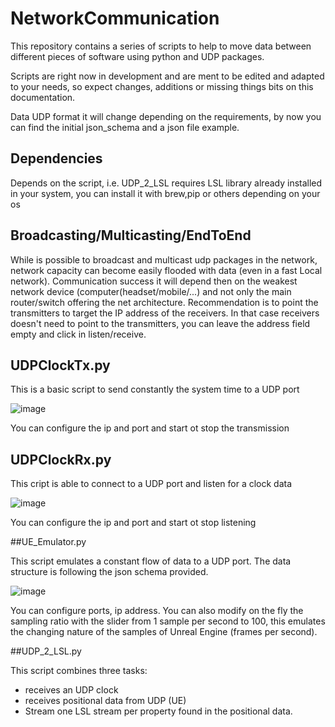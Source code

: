 # NetworkCommunication

This repository contains a series of scripts to help to move data between different pieces of software using python and UDP packages.

Scripts are right now in development and are ment to be edited and adapted to your needs, so expect changes, additions or missing things bits on this documentation.

Data UDP format it will change depending on the requirements, by now you can find the initial json_schema and a json file example.

## Dependencies

Depends on the script, i.e. UDP_2_LSL requires LSL library already installed in your system, you can install it with brew,pip or others depending on your os

## Broadcasting/Multicasting/EndToEnd

While is possible to broadcast and multicast udp packages in the network, network capacity can become easily flooded with data (even in a fast Local network).
Communication success it will depend then on the weakest network device (computer(headset/mobile/...) and not only the main router/switch offering the net architecture.
Recommendation is to point the transmitters to target the IP address of the receivers. In that case receivers doesn't need to point to the transmitters, you can leave the address field empty and click in listen/receive.

## UDPClockTx.py

This is a basic script to send constantly the system time to a UDP port

![image](https://github.com/JuanObiJuan/NetworkCommunication/assets/1729541/39744ce0-fdf9-4a7d-8946-37ff6fe53be8)

You can configure the ip and port and start ot stop the transmission

## UDPClockRx.py

This cript is able to connect to a UDP port and listen for a clock data

![image](https://github.com/JuanObiJuan/NetworkCommunication/assets/1729541/49ea61d0-19d2-465e-a9a6-5a3e9ba39aa2)

You can configure the ip and port and start ot stop listening

##UE_Emulator.py

This script emulates a constant flow of data to a UDP port. The data structure is following the json schema provided.

![image](https://github.com/JuanObiJuan/NetworkCommunication/assets/1729541/8db2161e-e545-430e-aa4d-0b88c7a69adf)

You can configure ports, ip address.
You can also modify on the fly the sampling ratio with the slider from 1 sample per second to 100, this emulates the changing nature of the samples of Unreal Engine (frames per second).

##UDP_2_LSL.py

This script combines three tasks:
- receives an UDP clock
- receives positional data from UDP (UE)
- Stream one LSL stream per property found in the positional data.

